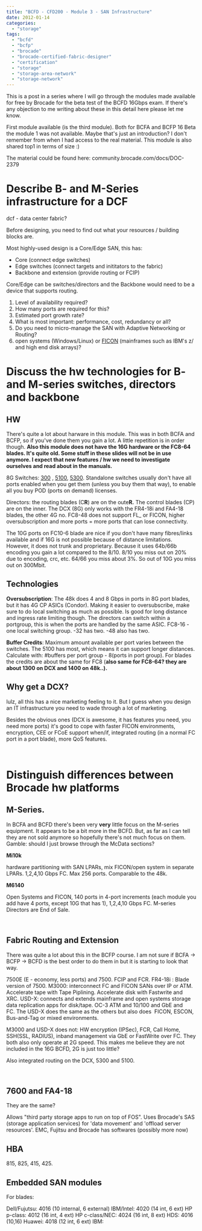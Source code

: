```yaml
---
title: "BCFD - CFD200 - Module 3 - SAN Infrastructure"
date: 2012-01-14
categories: 
  - "storage"
tags: 
  - "bcfd"
  - "bcfp"
  - "brocade"
  - "brocade-certified-fabric-designer"
  - "certification"
  - "storage"
  - "storage-area-network"
  - "storage-network"
---
```


This is a post in a series where I will go through the modules made available for free by Brocade for the beta test of the BCFD 16Gbps exam. If there's any objection to me writing about these in this detail here please let me know.

First module available (is the third module). Both for BCFA and BCFP 16 Beta the module 1 was not available. Maybe that's just an introduction? I don't remember from when I had access to the real material. This module is also shared top1 in terms of size :)

The material could be found here: community.brocade.com/docs/DOC-2379

# Describe B- and M-Series infrastructure for a DCF

dcf - data center fabric?

Before designing, you need to find out what your resources / building blocks are.

Most highly-used design is a Core/Edge SAN, this has:

- Core (connect edge switches)
- Edge switches (connect targets and inititators to the fabric)
- Backbone and extension (provide routing or FCIP)

Core/Edge can be switches/directors and the Backbone would need to be a device that supports routing.

1. Level of availability required?
2. How many ports are required for this?
3. Estimated port growth rate?
4. What is most important: performance, cost, redundancy or all?
5. Do you need to micro-manage the SAN with Adaptive Networking or Routing?
6. open systems (Windows/Linux) or [FICON](http://en.wikipedia.org/wiki/FICON "on wikipedia") (mainframes such as IBM's z/ and high end disk arrays)?

# Discuss the hw technologies for B- and M-series switches, directors and backbone

## HW

There's quite a lot about harware in this module. This was in both BCFA and BCFP, so if you've done them you gain a lot. A little repetition is in order though. **Also this module does not have the 16G hardware or the FC8-64 blades. It's quite old. Some stuff in these slides will not be in use anymore. I expect that new features / hw we need to investigate ourselves and read about in the manuals.**

8G Switches: [300](http://www.brocade.com/products/all/switches/product-details/300-switch/specifications.page "on brocade.com") , [5100](http://www.brocade.com/products/all/switches/product-details/5100-switch/specifications.page "on brocade.com"), [5300](http://www.brocade.com/products/all/switches/product-details/5300-switch/specifications.page "brocade.com"). Standalone switches usually don't have all ports enabled when you get them (unless you buy them that way), to enable all you buy POD (ports on demand) licenses.

Directors: the routing blades (C**R**) are on the oute**R.** The control blades (CP) are on the inner. The DCX (8G) only works with the FR4-18i and FA4-18 blades, the other 4G no. FC8-48 does not support FL\_ or FICON, higher oversubscription and more ports = more ports that can lose connectivity.

The 10G ports on FC10-6 blade are nice if you don't have many fibres/links available and if 16G is not possible because of distance limitations. However, it does not trunk and proprietary. Because it uses 64b/66b encoding you gain a lot compared to the 8/10. 8/10 you miss out on 20% due to encoding, crc, etc. 64/66 you miss about 3%. So out of 10G you miss out on 300Mbit.

## Technologies

**Oversubscription**: The 48k does 4 and 8 Gbps in ports in 8G port blades, but it has 4G CP ASICs (Condor). Making it easier to oversubscribe, make sure to do local switching as much as possible. Is good for long distance and ingress rate limiting though. The directors can switch within a portgroup, this is when the ports are handled by the same ASIC. FC8-16 - one local switching group. -32 has two. -48 also has two.

**Buffer Credits**: Maximum amount available per port varies between the switches. The 5100 has most, which means it can support longer distances. Calculate with: #buffers per port group - 8(ports in port group). For blades the credits are about the same for FC8 (**also same for FC8-64? they are about 1300 on DCX and 1400 on 48k..).**

## Why get a DCX?

lulz, all this has a nice marketing feeling to it. But I guess when you design an IT infrastructure you need to wade through a lot of marketing.

Besides the obvious ones (DCX is awesome, it has features you need, you need more ports) it's good to cope with faster FICON environments, encryption, CEE or FCoE support when/if, integrated routing (in a normal FC port in a port blade), more QoS features.

 

# Distinguish differences between Brocade hw platforms

## M-Series.

In BCFA and BCFD there's been very **very** little focus on the M-series equipment. It appears to be a bit more in the BCFD. But, as far as I can tell they are not sold anymore so hopefully there's not much focus on them. Gamble: should I just browse through the McData sections?

**Mi10k**

hardware partitioning with SAN LPARs, mix FICON/open system in separate LPARs. 1,2,4,10 Gbps FC. Max 256 ports. Comparable to the 48k.

**M6140**

Open Systems and FICON, 140 ports in 4-port increments (each module you add have 4 ports, except 10G that has 1), 1,2,4,10 Gbps FC. M-series Directors are End of Sale.

 

## Fabric Routing and Extension

There was quite a lot about this in the BCFP course. I am not sure if BCFA -> BCFP -> BCFD is the best order to do them in but it is starting to look that way.

7500E (E - economy, less ports) and 7500. FCIP and FCR. FR4-18i : Blade version of 7500. M3000: interconnect FC and FICON SANs over IP or ATM. Accelerate tape with Tape Piplining. Accelerate disk with Fastwrite and XRC. USD-X: connects and extends mainframe and open systems storage data replication apps for disk/tape. OC-3 ATM and 10/100 and GbE and FC. The USD-X does the same as the others but also does  FICON, ESCON, Bus-and-Tag or mixed environments.

M3000 and USD-X does not: HW encryption (IPSec), FCR, Call Home, SSH(SSL, RADIUS), inband management via GbE or FastWrite over FC. They both also only operate at 2G speed. This makes me believe they are not included in the 16G BCFD, 2G is just too little?

Also integrated routing on the DCX, 5300 and 5100.

 

## 7600 and FA4-18

They are the same?

Allows "third party storage apps to run on top of FOS". Uses Brocade's SAS (storage application services) for 'data movement' and 'offload server resources'. EMC, Fujitsu and Brocade has softwares (possibly more now)

## HBA

815, 825, 415, 425.

## Embedded SAN modules

For blades:

Dell/Fujutsu: 4016 (10 internal, 6 external) IBM/Intel: 4020 (14 int, 6 ext) HP p-class: 4012 (16 int, 4 ext) HP c-class/NEC: 4024 (16 int, 8 ext) HDS: 4016 (10,16) Huawei: 4018 (12 int, 6 ext) IBM:
